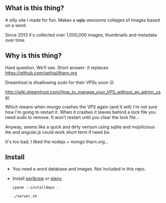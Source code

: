 What is this thing?
-------------------

A silly site I made for fun. Makes a ~~ugly~~  _awesome_ collages of images based on a word.

Since 2013 it's collected over 1,000,000 images, thumbnails and metadata over time.


Why is this thing?
------------------

Hard question. We'll see. Short answer: it replaces https://github.com/sethaj/tharn.org

Dreamhost is disallowing sudo for their VPSs soon ☹

http://wiki.dreamhost.com/How_to_manage_your_VPS_without_an_admin_user

Which means when mongo crashes the VPS again (and it will) I'm not sure how I'm going to restart it. When it crashes it leaves behind a lock file you need sudo to remove. It won't restart until you clear the lock file...

Anyway, seems like a quick and dirty verison using sqlite and mojolicious lite and angular.js could work short term if need be.

It's too bad, I liked the nodejs + mongo tharn.org...


Install
-------

* You need a word database and images. Not included in this repo.
* Install [perlbrew](http://perlbrew.pl/) or [plenv](https://github.com/tokuhirom/plenv)

    `cpanm --installdeps .`

    `./server.sh`
